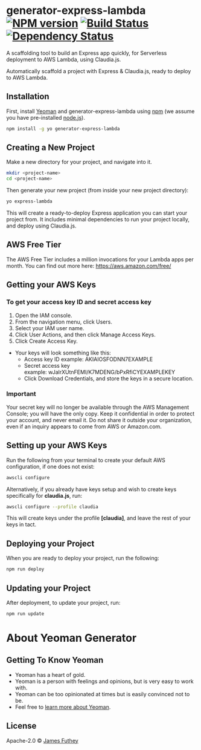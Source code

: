 # generator-express-lambda [![NPM version][npm-image]][npm-url] [![Build Status][travis-image]][travis-url] [![Dependency Status][daviddm-image]][daviddm-url]

A scaffolding tool to build an Express app quickly, for Serverless deployment to AWS Lambda, using Claudia.js.

Automatically scaffold a project with Express & Claudia.js, ready to deploy to AWS Lambda.

## Installation

First, install [Yeoman](http://yeoman.io) and generator-express-lambda using [npm](https://www.npmjs.com/) (we assume you have pre-installed [node.js](https://nodejs.org/)).

```bash
npm install -g yo generator-express-lambda
```


## Creating a New Project

Make a new directory for your project, and navigate into it.

```bash
mkdir <project-name>
cd <project-name>
```

Then generate your new project (from inside your new project directory):

```bash
yo express-lambda
```

This will create a ready-to-deploy Express application you can start your project from. It includes minimal dependencies to run your project locally, and deploy using Claudia.js.

## AWS Free Tier

The AWS Free Tier includes a million invocations for your Lambda apps per month. You can find out more here: https://aws.amazon.com/free/


## Getting your AWS Keys

### To get your access key ID and secret access key

1. Open the IAM console.
2. From the navigation menu, click Users.
3. Select your IAM user name.
4. Click User Actions, and then click Manage Access Keys.
5. Click Create Access Key.
  * Your keys will look something like this:
    * Access key ID example: AKIAIOSFODNN7EXAMPLE
    * Secret access key example: wJalrXUtnFEMI/K7MDENG/bPxRfiCYEXAMPLEKEY
    * Click Download Credentials, and store the keys in a secure location.

### Important

Your secret key will no longer be available through the AWS Management Console; you will have the only copy. Keep it confidential in order to protect your account, and never email it. Do not share it outside your organization, even if an inquiry appears to come from AWS or Amazon.com.

## Setting up your AWS Keys

Run the following from your terminal to create your default AWS configuration, if one does not exist:

```bash
awscli configure
```

Alternatively, if you already have keys setup and wish to create keys specifically for **claudia.js**, run:

```bash
awscli configure --profile claudia
```

This will create keys under the profile **[claudia]**, and leave the rest of your keys in tact.


## Deploying your Project

When you are ready to deploy your project, run the following:

```bash
npm run deploy
```

## Updating your Project

After deployment, to update your project, run:

```bash
npm run update
```


# About Yeoman Generator

## Getting To Know Yeoman

 * Yeoman has a heart of gold.
 * Yeoman is a person with feelings and opinions, but is very easy to work with.
 * Yeoman can be too opinionated at times but is easily convinced not to be.
 * Feel free to [learn more about Yeoman](http://yeoman.io/).

## License

Apache-2.0 © [James Futhey]()


[npm-image]: https://badge.fury.io/js/generator-express-lambda.svg
[npm-url]: https://npmjs.org/package/generator-express-lambda
[travis-image]: https://travis-ci.org/kidGodzilla/generator-express-lambda.svg?branch=master
[travis-url]: https://travis-ci.org/kidGodzilla/generator-express-lambda
[daviddm-image]: https://david-dm.org/kidGodzilla/generator-express-lambda.svg?theme=shields.io
[daviddm-url]: https://david-dm.org/kidGodzilla/generator-express-lambda
